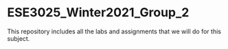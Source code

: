 # ESE3025_Winter2021_Group_2
This repository includes all the labs and assignments that we will do for this subject.
